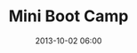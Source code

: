 ---
date: 2013-10-02 06:00
hour: 6:00 - 7:00 am
title: Mini Boot Camp
name: 
company: UPMC
location: Bring work-out gear for Walking, Running and Yoga
categories: day1
expand: 
---
